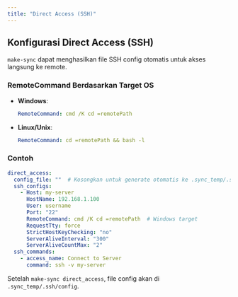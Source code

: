 ```yaml
---
title: "Direct Access (SSH)"
---
```


## Konfigurasi Direct Access (SSH)

`make-sync` dapat menghasilkan file SSH config otomatis untuk akses langsung ke remote.

### RemoteCommand Berdasarkan Target OS

- **Windows**:
  ```yaml
  RemoteCommand: cmd /K cd =remotePath
  ```
- **Linux/Unix**:
  ```yaml
  RemoteCommand: cd =remotePath && bash -l
  ```

### Contoh

```yaml
direct_access:
  config_file: ""  # Kosongkan untuk generate otomatis ke .sync_temp/.ssh/config
  ssh_configs:
    - Host: my-server
      HostName: 192.168.1.100
      User: username
      Port: "22"
      RemoteCommand: cmd /K cd =remotePath  # Windows target
      RequestTty: force
      StrictHostKeyChecking: "no"
      ServerAliveInterval: "300"
      ServerAliveCountMax: "2"
  ssh_commands:
    - access_name: Connect to Server
      command: ssh -v my-server
```

Setelah `make-sync direct_access`, file config akan di `.sync_temp/.ssh/config`.